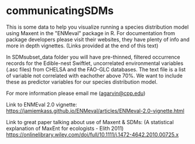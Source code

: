 # communicatingSDMs
This is some data to help you visualize running a species distribution model using Maxent in the "ENMeval" package in R. For documentation from package developers please visit their websites, they have plenty of info and more in depth vignettes. (Links provided at the end of this text)

In SDMsubset_data folder you will have pre-thinned, filtered occurrence records for the Edible-nest Swiftlet, uncorrelated environmental variables (.asc files) from CHELSA and the FAO-GLC databases. The text file is a list of variable not correlated with eachother above 70%. We want to include these as predictor variables for our species distribution model. 

For more information please email me (agarvin@cpp.edu)

Link to ENMEval 2.0 vignette: https://jamiemkass.github.io/ENMeval/articles/ENMeval-2.0-vignette.html

Link to great paper talking about use of Maxent & SDMs: (A statistical explanation of MaxEnt for ecologists - Elith 2011)
https://onlinelibrary.wiley.com/doi/full/10.1111/j.1472-4642.2010.00725.x
